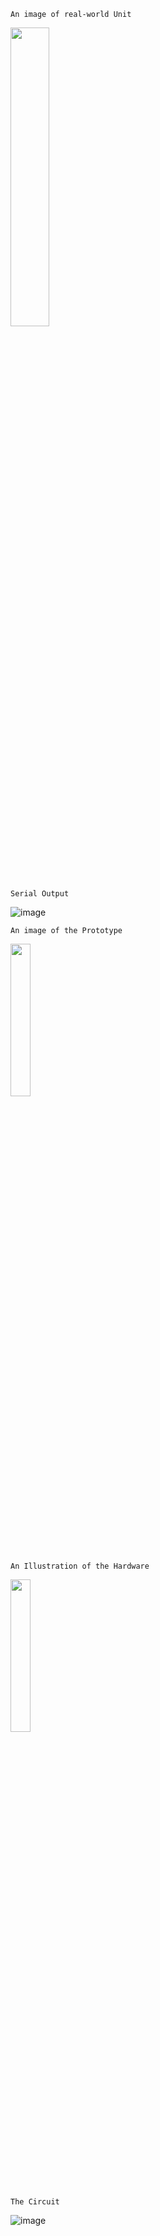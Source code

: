 
`An image of real-world Unit`

<img src="https://user-images.githubusercontent.com/342276/189448641-bc6bc39b-f201-4d4a-83a0-525f76c74f2b.png" width="35%">

`Serial Output`

![image](https://user-images.githubusercontent.com/342276/189415973-21c33b50-3bc6-4818-9671-16770ee3e451.png)

`An image of the Prototype`

<img src="https://user-images.githubusercontent.com/342276/189448494-48ea401e-6af2-4b90-afa6-87c68035b0c0.png" width="25%">


`An Illustration of the Hardware`

<img src="https://user-images.githubusercontent.com/342276/189447642-c65bf25b-1e07-4dcb-8b8f-0b52212cf5d2.png" width="25%">

`The Circuit`

![image](https://user-images.githubusercontent.com/342276/189447463-d3763bf5-7e2d-439d-9dae-85ae342ff64c.png)





